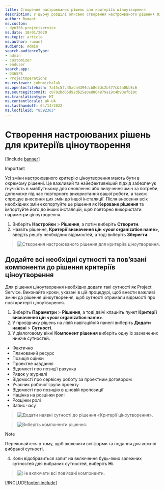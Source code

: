 ```yaml
---
title: Створення настроюваних рішень для критеріїв ціноутворення
description: У цьому розділі описано створення настроюваного рішення під час створення настроюваних критеріїв ціноутворення.
author: Rumant
ms.custom:
- dyn365-projectservice
ms.date: 10/01/2020
ms.topic: article
ms.author: rumant
audience: Admin
search.audienceType:
- admin
- customizer
- enduser
search.app:
- D365PS
- ProjectOperations
ms.reviewer: johnmichalak
ms.openlocfilehash: 7a15c5fc45ada4394dcb8e3dc2b477cb2a0bb8c6
ms.sourcegitcommit: c0792bd65d92db25e0e8864879a19c4b93efb10c
ms.translationtype: MT
ms.contentlocale: uk-UA
ms.lasthandoff: 04/14/2022
ms.locfileid: "8592303"
---
```

# <a name="create-custom-solutions-for-pricing-dimensions"></a>Створення настроюваних рішень для критеріїв ціноутворення

[!include [banner](../includes/psa-now-project-operations.md)]

> [!IMPORTANT]
> Усі зміни настроюваного критерію ціноутворення мають бути в окремому рішенні. Це важливий та найефективніший підхід забезпечує гнучкість в майбутньому для оновлення або вилучення змін за потреби, допоможе під час повторного використання вашої роботи, а також спрощує внесення цих змін до іншої інсталяції. Після внесення всіх необхідних змін експортуйте це рішення як **Кероване рішення** та імпортуйте його до інших інсталяцій, щоб повторно використати параметри ціноутворення.

1. Виберіть **Настройки** > **Рішення**, а потім виберіть **Створити**. 
2. Назвіть рішення, **Критерії визначення цін \<your organization name>**, введіть решту необхідних відомостей, а тоді виберіть **Зберегти**.

> ![Створення настроюваного рішення для критеріїв ціноутворення.](media/Creation-of-custom-pricing-dimension-solution.PNG)
  
## <a name="add-all-required-entities-and-related-components-to-the-pricing-dimension-solution"></a>Додайте всі необхідні сутності та пов’язані компоненти до рішення критеріїв ціноутворення
Для рішення ціноутворення необхідно додати такі сутності як Project Service. Виконайте кроки, указані в цій процедурі, щоб внести важливі зміни до рішення ціноутворення, щоб сутності отримали відомості про нові критерії ціноутворення.

1. Виберіть **Параметри** > **Рішення**, а тоді двічі клацніть пункт **Критерії визначення цін \<your organization name>**. 
2. У провіднику рішень на лівій навігаційній панелі виберіть **Додати наявні** > **Сутності**.
3. У діалоговому вікні **Компонент рішення** виберіть одну із зазначених нижче сутностей.

- Фактично
- Планований ресурс
- Позиція оцінки
- Проектне завдання
- Відомості про позиції рахунка
- Рядок у журналі
- Відомості про сервісну роботу за проектним договором
- Учасник робочої групи проекту
- Відомості про позицію в ціновій пропозиції
- Націнка на розцінки ролі
- Розцінки ролі 
- Запис часу 

> ![Додати наявні сутності до рішення «Критерії ціноутворення».](media/Existing-entities-to-PD-solution.png)

> ![Виберіть компоненти рішення.](media/Dimension-Components.png)

> [!NOTE]
> Переконайтеся в тому, щоб включити всі форми та подання для кожної вибраної сутності.

4. Коли відобразиться запит на включення будь-яких залежних сутностей для вибраних сутностей, виберіть **Ні**.

> ![Не включати всі пов’язані компоненти.](media/Do-not-include-required.png)




[!INCLUDE[footer-include](../includes/footer-banner.md)]

